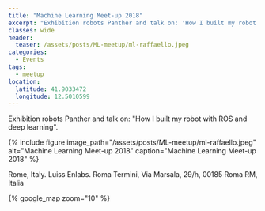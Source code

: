 ```yaml
---
title: "Machine Learning Meet-up 2018"
excerpt: "Exhibition robots Panther and talk on: 'How I built my robot with ROS and deep learning'"
classes: wide
header:
  teaser: /assets/posts/ML-meetup/ml-raffaello.jpeg
categories:
  - Events
tags:
  - meetup
location:
  latitude: 41.9033472
  longitude: 12.5010599
---
```


Exhibition robots Panther and talk on: "How I built my robot with ROS and deep learning".

{% include figure image_path="/assets/posts/ML-meetup/ml-raffaello.jpeg" alt="Machine Learning Meet-up 2018" caption="Machine Learning Meet-up 2018" %}

Rome, Italy. Luiss Enlabs. Roma Termini, Via Marsala, 29/h, 00185 Roma RM, Italia

{% google_map zoom="10" %}